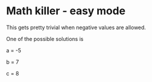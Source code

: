 # Math killer - easy mode

This gets pretty trivial when negative values are allowed.

One of the possible solutions is

a = -5

b = 7

c = 8
